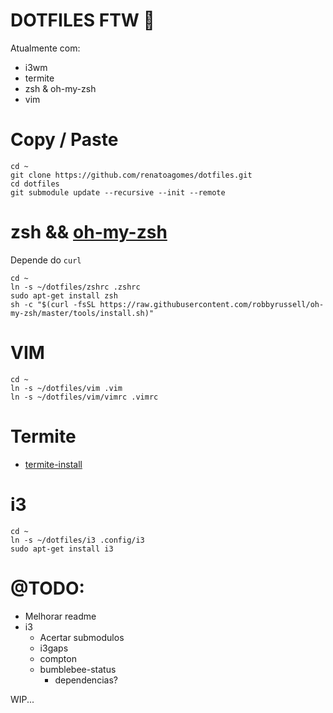 # DOTFILES FTW :1st_place_medal: 

Atualmente com:
- i3wm
- termite 
- zsh & oh-my-zsh
- vim

# Copy / Paste

```
cd ~
git clone https://github.com/renatoagomes/dotfiles.git
cd dotfiles
git submodule update --recursive --init --remote
```

# zsh && [oh-my-zsh](https://github.com/robbyrussell/oh-my-zsh)

Depende do `curl`

```
cd ~
ln -s ~/dotfiles/zshrc .zshrc
sudo apt-get install zsh
sh -c "$(curl -fsSL https://raw.githubusercontent.com/robbyrussell/oh-my-zsh/master/tools/install.sh)"
```

# VIM

```
cd ~
ln -s ~/dotfiles/vim .vim
ln -s ~/dotfiles/vim/vimrc .vimrc
```

# Termite

- [termite-install](https://github.com/Corwind/termite-install)


# i3
```
cd ~
ln -s ~/dotfiles/i3 .config/i3
sudo apt-get install i3
```

# @TODO:
- Melhorar readme
- i3
    - Acertar submodulos
    - i3gaps
    - compton
    - bumblebee-status
        - dependencias?


WIP... 
